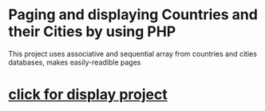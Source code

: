 
# Paging and displaying Countries and their Cities by using PHP

This project uses associative and sequential array from countries and cities databases, makes easily-readible pages 

# [click for display project](http://52.59.91.93/countries.php)
